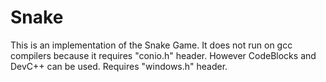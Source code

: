 # Snake
This is an implementation of the Snake Game.
It does not run on gcc compilers because it requires "conio.h" header.
However CodeBlocks and DevC++ can be used.
Requires "windows.h" header.
